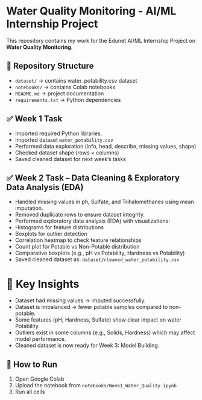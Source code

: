 # Water Quality Monitoring - AI/ML Internship Project

This repository contains my work for the Edunet AI/ML Internship Project on **Water Quality Monitoring**.

## 📂 Repository Structure
- `dataset/` → contains water_potability.csv dataset  
- `notebooks/` → contains Colab notebooks  
- `README.md` → project documentation  
- `requirements.txt` → Python dependencies  

## ✅ Week 1 Task
- Imported required Python libraries.
- Imported dataset `water_potability.csv`
- Performed data exploration (info, head, describe, missing values, shape)
- Checked dataset shape (rows × columns)
- Saved cleaned dataset for next week’s tasks

## ✅ Week 2 Task – Data Cleaning & Exploratory Data Analysis (EDA)
- Handled missing values in ph, Sulfate, and Trihalomethanes using mean imputation.
- Removed duplicate rows to ensure dataset integrity.
- Performed exploratory data analysis (EDA) with visualizations:
- Histograms for feature distributions
- Boxplots for outlier detection
- Correlation heatmap to check feature relationships
- Count plot for Potable vs Non-Potable distribution
- Comparative boxplots (e.g., pH vs Potability, Hardness vs Potability)
- Saved cleaned dataset as: `dataset/cleaned_water_potability.csv`
# 🔎 Key Insights
- Dataset had missing values → imputed successfully.
- Dataset is imbalanced → fewer potable samples compared to non-potable.
- Some features (pH, Hardness, Sulfate) show clear impact on water Potability.
- Outliers exist in some columns (e.g., Solids, Hardness) which may affect model performance.
- Cleaned dataset is now ready for Week 3: Model Building.

## 🚀 How to Run
1. Open Google Colab
2. Upload the notebook from `notebooks/Week1_Water_Quality.ipynb`
3. Run all cells
